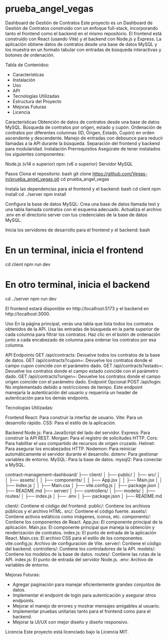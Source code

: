 # prueba_angel_vegas

Dashboard de Gestión de Contratos
Este proyecto es un Dashboard de Gestión de Contratos construido con un enfoque full-stack, incorporando tanto el frontend como el backend en el mismo repositorio. El frontend está construido con React (usando Vite) y el backend con Node.js y Express. La aplicación obtiene datos de contratos desde una base de datos MySQL y los muestra en un formato tabular con entradas de búsqueda interactivas y botones de ordenación.

Tabla de Contenidos:
- Características
- Instalación
- Uso
- API
- Tecnologías Utilizadas
- Estructura del Proyecto
- Mejoras Futuras
- Licencia
  
Características
Obtención de datos de contratos desde una base de datos MySQL.
Búsqueda de contratos por origen, estado y cupón.
Ordenación de contratos por diferentes columnas (ID, Origen, Estado, Cupón) en orden ascendente y descendente.
Manejo de entradas con debounce para reducir llamadas a la API durante la búsqueda.
Separación del frontend y backend para modularidad.
Instalación
Prerrequisitos
Asegúrate de tener instalados los siguientes componentes:

Node.js (v14 o superior)
npm (v6 o superior)
Servidor MySQL

Pasos
Clona el repositorio:
bash
git clone https://github.com/Vegas-in/prueba_angel_vegas.git
cd prueba_angel_vegas

Instala las dependencias para el frontend y el backend:
bash
cd client
npm install
cd ../server
npm install

Configura la base de datos MySQL:
Crea una base de datos llamada test y una tabla llamada contratos con el esquema adecuado.
Actualiza el archivo .env en el directorio server con tus credenciales de la base de datos MySQL.

Inicia los servidores de desarrollo para el frontend y el backend:
bash

# En un terminal, inicia el frontend
cd client
npm run dev

# En otro terminal, inicia el backend
cd ../server
npm run dev

El frontend estará disponible en http://localhost:5173 y el backend en http://localhost:3000.

Uso
En la página principal, verás una tabla que lista todos los contratos obtenidos de la API.
Usa las entradas de búsqueda en la parte superior de cada columna para filtrar los contratos.
Haz clic en el botón de ordenación junto a cada encabezado de columna para ordenar los contratos por esa columna.

API
Endpoints
GET /api/contracts: Devuelve todos los contratos de la base de datos.
GET /api/contracts?cupon=<cupon>: Devuelve los contratos donde el campo cupon coincide con el parámetro dado.
GET /api/contracts?estado=<estado>: Devuelve los contratos donde el campo estado coincide con el parámetro dado.
GET /api/contracts?origen=<origen>: Devuelve los contratos donde el campo origen coincide con el parámetro dado.
Endpoint Opcional
POST /api/login: No implementado debido a restricciones de tiempo. Este endpoint manejaría la autenticación del usuario y requeriría un header de autenticación para los demás endpoints.

Tecnologías Utilizadas:

Frontend
React: Para construir la interfaz de usuario.
Vite: Para un desarrollo rápido.
CSS: Para el estilo de la aplicación.

Backend
Node.js: Para JavaScript del lado del servidor.
Express: Para construir la API REST.
Morgan: Para el registro de solicitudes HTTP.
Cors: Para habilitar el uso compartido de recursos de origen cruzado.
Helmet: Para asegurar los encabezados HTTP.
Nodemon: Para reiniciar automáticamente el servidor durante el desarrollo.
dotenv: Para gestionar variables de entorno.
MySQL: Para la base de datos.
mysql2: Para conectar a MySQL.

contract-management-dashboard/
├── client/
│   ├── public/
│   ├── src/
│   │   ├── assets/
│   │   ├── components/
│   │   ├── App.jsx
│   │   ├── Main.jsx
│   │   ├── index.js
│   │   ├── Main.css
│   ├── vite.config.js
│   ├── package.json
│   ├── README.md
├── server/
│   ├── controllers/
│   ├── models/
│   ├── routes/
│   ├── index.js
│   ├── .env
│   ├── package.json
│   ├── README.md


client/: Contiene el código del frontend.
public/: Contiene los archivos públicos y el archivo HTML.
src/: Contiene el código fuente.
assets/: Contiene activos estáticos como imágenes, iconos, etc.
components/: Contiene los componentes de React.
App.jsx: El componente principal de la aplicación.
Main.jsx: El componente principal que maneja la obtención y renderización de contratos.
index.js: El punto de entrada de la aplicación React.
Main.css: El archivo CSS para el estilo de los componentes.
vite.config.js: Archivo de configuración de Vite.
server/: Contiene el código del backend.
controllers/: Contiene los controladores de la API.
models/: Contiene los modelos de la base de datos.
routes/: Contiene las rutas de la API.
index.js: El punto de entrada del servidor Node.js.
.env: Archivo de variables de entorno.

Mejoras Futuras:

- Agregar paginación para manejar eficientemente grandes conjuntos de datos.
- Implementar el endpoint de login para autenticación y asegurar otros endpoints.
- Mejorar el manejo de errores y mostrar mensajes amigables al usuario.
- Implementar pruebas unitarias tanto para el frontend como para el backend.
- Mejorar la UI/UX con mejor diseño y diseño responsivo.

Licencia
Este proyecto está licenciado bajo la Licencia MIT.
